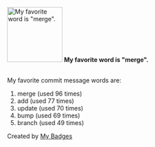 <img src="https://my-badges.github.io/my-badges/favorite-word.png" alt="My favorite word is &quot;merge&quot;." title="My favorite word is &quot;merge&quot;." width="128">
<strong>My favorite word is &quot;merge&quot;.</strong>
<br><br>

My favorite commit message words are:

1. merge (used 96 times)
2. add (used 77 times)
3. update (used 70 times)
4. bump (used 69 times)
5. branch (used 49 times)


Created by <a href="https://github.com/my-badges/my-badges">My Badges</a>